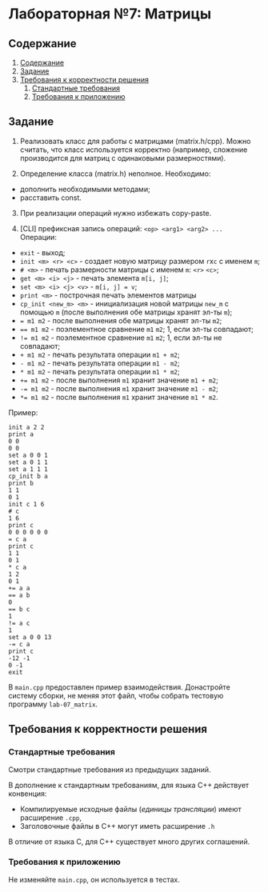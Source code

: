 # Лабораторная №7: Mатрицы

## Содержание
1. [Содержание](#содержание)
1. [Задание](#задание)
1. [Требования к корректности решения](#требования-к-корректности-решения)
   1. [Стандартные требования](#стандартные-требования)
   1. [Требования к приложению](#требования-к-приложению)

## Задание

1. Реализовать класс для работы с матрицами (matrix.h/cpp).
Можно считать, что класс используется корректно
(например, сложение производится для матриц с одинаковыми размерностями).

2. Определение класса (matrix.h) неполное. Необходимо:
* дополнить необходимыми методами;
* расставить const.

3. При реализации операций нужно избежать copy-paste.

4. [CLI] префиксная запись операций: `<op> <arg1> <arg2> ...` \
Операции:
* `exit` - выход;
* `init <m> <r> <c>` - создает новую матрицу размером `r`x`c` с именем `m`;
* `# <m>` - печать размерности матрицы с именем `m`: `<r>` `<c>`;
* `get <m> <i> <j>` - печать элемента `m[i, j]`;
* `set <m> <i> <j> <v>` - `m[i, j] = v`;
* `print <m>` - построчная печать элементов матрицы
* `cp_init <new_m> <m>` - инициализация новой матрицы `new_m` с помощью `m`
                      (после выполнения обе матрицы хранят эл-ты `m`);
* `= m1 m2` - после выполнения обе матрицы хранят эл-ты `m2`;
* `== m1 m2` - поэлементное сравнение `m1` `m2`; 1, если эл-ты совпадают;
* `!= m1 m2` - поэлементное сравнение `m1` `m2`; 1, если эл-ты не совпадают;
* `+ m1 m2` - печать результата операции `m1 + m2`;
* `- m1 m2` - печать результата операции `m1 - m2`;
* `* m1 m2` - печать результата операции `m1 * m2`;
* `+= m1 m2` - после выполнения `m1` хранит значение `m1 + m2`;
* `-= m1 m2` - после выполнения `m1` хранит значение `m1 - m2`;
* `*= m1 m2` - после выполнения `m1` хранит значение `m1 * m2`.

Пример:

```
init a 2 2
print a
0 0
0 0
set a 0 0 1
set a 0 1 1
set a 1 1 1
cp_init b a
print b
1 1
0 1
init c 1 6
# c
1 6
print c
0 0 0 0 0 0
= c a
print c
1 1
0 1
* c a
1 2
0 1
+= a a
== a b
0
== b c
1
!= a c
1
set a 0 0 13
-= c a
print c
-12 -1
0 -1
exit
```

В `main.cpp` предоставлен пример взаимодействия. Донастройте систему сборки, не меняя этот файл,
чтобы собрать тестовую программу `lab-07_matrix`.

## Требования к корректности решения

### Стандартные требования

Смотри стандартные требования из предыдущих заданий.

В дополнение к стандартным требованиям, для языка C++ действует конвенция:
* Компилируемые исходные файлы (_единицы трансляции_) имеют расширение `.cpp`,
* Заголовочные файлы в C++ могут иметь расширение `.h`

В отличие от языка C, для C++ существует много других соглашений.

### Требования к приложению

Не изменяйте `main.cpp`, он используется в тестах. 

